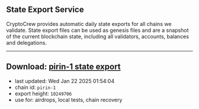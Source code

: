 ## State Export Service
CryptoCrew provides automatic daily state exports for all chains we validate. State export files can be used as genesis files and are a snapshot of the current blockchain state, including all validators, accounts, balances and delegations.

---
**Download: [pirin-1 state export](https://dl-eu2.ccvalidators.com/SERVICE/nolus/pirin-1_export_10249706.json)**
---

- last updated: Wed Jan 22 2025 01:54:04
- chain id: `pirin-1`
- export height: `10249706`
- use for: airdrops, local tests, chain recovery
